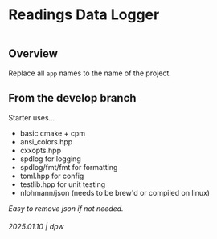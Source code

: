 # Readings Data Logger


```
```

## Overview


Replace all `app` names to the name of the project.

## From the develop branch

Starter uses...

* basic cmake + cpm
* ansi_colors.hpp
* cxxopts.hpp
* spdlog for logging
* spdlog/fmt/fmt for formatting
* toml.hpp for config
* testlib.hpp for unit testing
* nlohmann/json (needs to be brew'd or compiled on linux)

_Easy to remove json if not needed._



###### 2025.01.10 | dpw

